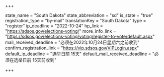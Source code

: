 +++

state_name = "South Dakota"
state_abbreviation = "sd"
is_state = "true"
registration_type = "by-mail"
translationKey = "South Dakota"
type = "register"
ip_deadline = "2022-10-24"
hp_link = "https://sdsos.gov/elections-voting/"
more_info_link = "https://sdsos.gov/elections-voting/voting/register-to-vote/default.aspx"
mail_received_deadline = "必须在2022年10月24日星期六之前收到"
confirm_registration_link = "https://vip.sdsos.gov/VIPLogin.aspx"
default_ip_deadline = "选举日前 15天"
default_mail_received_deadline = "必须在选举日前 15天前收到"

+++